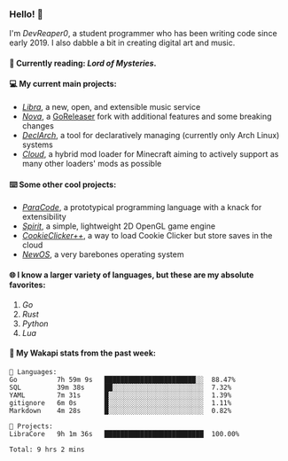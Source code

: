 ### Hello! 👋

I'm _DevReaper0_, a student programmer who has been writing code since early 2019. I also dabble a bit in creating digital art and music.

#### 📖 Currently reading: *Lord of Mysteries*.

#### 💻 My current main projects:

-   _[Libra](https://github.com/LibraMusic)_, a new, open, and extensible music service
-   _[Nova](https://github.com/LibraMusic/Nova)_, a [GoReleaser](https://github.com/goreleaser/goreleaser) fork with additional features and some breaking changes
-   _[DeclArch](https://github.com/DevReaper0/declarch)_, a tool for declaratively managing (currently only Arch Linux) systems
-   _[Cloud](https://github.com/CloudLoaderMC/CloudLoader)_, a hybrid mod loader for Minecraft aiming to actively support as many other loaders' mods as possible

#### ⌨️ Some other cool projects:

-   _[ParaCode](https://github.com/ParaCodeLang/ParaCode)_, a prototypical programming language with a knack for extensibility
-   _[Spirit](https://gitlab.com/DevReaper0/SpiritEngine)_, a simple, lightweight 2D OpenGL game engine
-   _[CookieClicker++](https://github.com/DevReaper0/CookieClickerPlusPlus)_, a way to load Cookie Clicker but store saves in the cloud
-   _[NewOS](https://github.com/DevReaper0/NewOS)_, a very barebones operating system

#### 🌐 I know a larger variety of languages, but these are my absolute favorites:

1. _Go_
2. _Rust_
3. _Python_
4. _Lua_

#### 📡 My Wakapi stats from the past week:

```text
💾 Languages:
Go          7h 59m 9s   ███████████████████████░░  88.47%
SQL         39m 38s     ██░░░░░░░░░░░░░░░░░░░░░░░  7.32%
YAML        7m 31s      █░░░░░░░░░░░░░░░░░░░░░░░░  1.39%
gitignore   6m 0s       █░░░░░░░░░░░░░░░░░░░░░░░░  1.11%
Markdown    4m 28s      █░░░░░░░░░░░░░░░░░░░░░░░░  0.82%

💼 Projects:
LibraCore   9h 1m 36s   █████████████████████████  100.00%

Total: 9 hrs 2 mins
```
